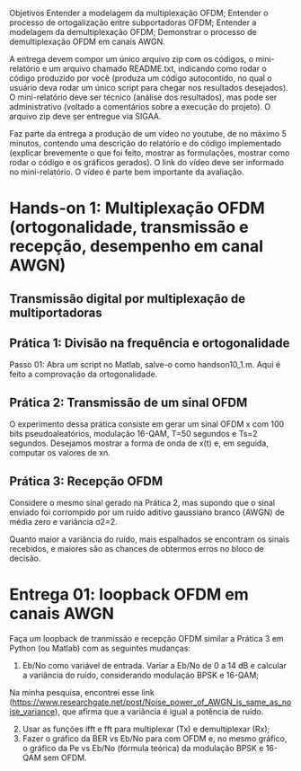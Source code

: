 Objetivos
    Entender a modelagem da multiplexação OFDM;
    Entender o processo de ortogalização entre subportadoras OFDM;
    Entender a modelagem da demultiplexação OFDM;
    Demonstrar o processo de demultiplexação OFDM em canais AWGN.

A entrega devem compor um único arquivo zip com os códigos, o mini-relatório e um arquivo chamado README.txt, indicando como rodar o código produzido por você (produza um código autocontido, no qual o usuário deva rodar um único script para chegar nos resultados desejados). O mini-relatório deve ser técnico (análise dos resultados), mas pode ser administrativo (voltado a comentários sobre a execução do projeto). O arquivo zip deve ser entregue via SIGAA.

Faz parte da entrega a produção de um vídeo no youtube, de no máximo 5 minutos, contendo uma descrição do relatório e do código implementado (explicar brevemente o que foi feito, mostrar as formulações, mostrar como rodar o código e os gráficos gerados). O link do vídeo deve ser informado no mini-relatório. O vídeo é parte bem importante da avaliação.

# Hands-on 1: Multiplexação OFDM (ortogonalidade, transmissão e recepção, desempenho em canal AWGN)

## Transmissão digital por multiplexação de multiportadoras

## Prática 1: Divisão na frequência e ortogonalidade
Passo 01: Abra um script no Matlab, salve-o como handson10_1.m.
Aqui é feito a comprovação da ortogonalidade.


## Prática 2: Transmissão de um sinal OFDM
O experimento dessa prática consiste em gerar um sinal OFDM x com 100 bits pseudoaleatórios, modulação 16-QAM, T=50 segundos e Ts=2 segundos. Desejamos mostrar a forma de onda de x(t) e, em seguida, computar os valores de xn.

## Prática 3: Recepção OFDM
Considere o mesmo sinal gerado na Prática 2, mas supondo que o sinal enviado foi corrompido por um ruído aditivo gaussiano branco (AWGN) de média zero e variância σ2=2.

Quanto maior a variância do ruído, mais espalhados se encontram os sinais recebidos, e maiores são as chances de obtermos erros no bloco de decisão.

# Entrega 01: loopback OFDM em canais AWGN
Faça um loopback de tranmissão e recepção OFDM similar a Prática 3 em Python (ou Matlab) com as seguintes mudanças:

1. Eb/No como variável de entrada. Variar a Eb/No de 0 a 14 dB e calcular a variância do ruído, considerando modulação BPSK e 16-QAM;

 Na minha pesquisa, encontrei esse link (https://www.researchgate.net/post/Noise_power_of_AWGN_is_same_as_noise_variance), que afirma que a variância é igual a potência de ruído.

2. Usar as funções ifft e fft para multiplexar (Tx) e demultiplexar (Rx);
3. Fazer o gráfico da BER vs Eb/No para com OFDM e, no mesmo gráfico, o gráfico da Pe vs Eb/No (fórmula teórica) da modulação BPSK e 16-QAM sem OFDM.

